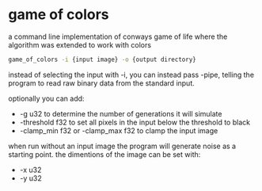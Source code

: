 # game of colors

a command line implementation of conways game of life where the algorithm was extended to work with colors

```sh
game_of_colors -i {input image} -o {output directory}
```

instead of selecting the input with -i, you can instead pass -pipe, telling the program to read raw binary data from the standard input.

optionally you can add:
* -g u32 to determine the number of generations it will simulate
* -threshold f32 to set all pixels in the input below the threshold to black
* -clamp_min f32 or -clamp_max f32 to clamp the input image

when run without an input image the program will generate noise as a starting point. the dimentions of the image can be set with:
* -x u32
* -y u32

